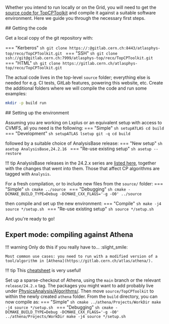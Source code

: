 Whether you intend to run locally or on the Grid, you will need to get the [source code for TopCPToolkit](https://gitlab.cern.ch/atlasphys-top/reco/TopCPToolkit) and compile it against a suitable software environment.
Here we guide you through the necessary first steps.

## Getting the code

Get a local copy of the git repository with:

=== "Kerberos"
    ```sh
    git clone https://:@gitlab.cern.ch:8443/atlasphys-top/reco/TopCPToolkit.git
    ```
=== "SSH"
    ```sh
    git clone ssh://git@gitlab.cern.ch:7999/atlasphys-top/reco/TopCPToolkit.git
    ```
=== "HTML"
    ```sh
    git clone https://gitlab.cern.ch/atlasphys-top/reco/TopCPToolkit.git
    ```

The actual code lives in the top-level `source` folder; everything else is needed for e.g. CI tests, GitLab features, powering this website, etc.
Create the additional folders where we will compile the code and run some examples:
```sh
mkdir -p build run
```

## Setting up the environment

Assuming you are working on Lxplus or an equivalent setup with access to CVMFS, all you need is the following:
=== "Simple"
    ```sh
    setupATLAS
    cd build
    ```
=== "Development"
    ```sh
    setupATLAS
    lsetup git -q
    cd build
    ```

followed by a suitable choice of AnalysisBase release:
=== "New setup"
    ```sh
    asetup AnalysisBase,24.2.16
    ```
=== "Re-use existing setup"
    ```sh
    asetup --restore
    ```

!!! tip
    AnalysisBase releases in the 24.2.x series are [listed here](https://twiki.cern.ch/twiki/bin/view/AtlasProtected/AnalysisBaseReleaseNotes24pt2), together with the changes that went into them. Those that affect CP algorithms are tagged with `Analysis`.

For a fresh compilation, or to include new files from the `source/` folder:
=== "Simple"
    ```sh
    cmake ../source
    ```
=== "Debugging"
    ```sh
    cmake -DCMAKE_BUILD_TYPE=Debug -DCMAKE_CXX_FLAGS='-g -O0' ../source
    ```

then compile and set up the new environment:
=== "Compile"
    ```sh
    make -j4
    source */setup.sh
    ```
=== "Re-use existing setup"
    ```sh
    source */setup.sh
    ```

And you're ready to go!

## Expert mode: compiling against Athena

!!! warning
    Only do this if you really have to... :slight_smile:
    
    Most common use cases: you need to run with a modified version of a tool/algorithm in [Athena](https://gitlab.cern.ch/atlas/athena/).

!!! tip
    This [cheatsheet](https://atlassoftwaredocs.web.cern.ch/gittutorial/GitCheatSheet.pdf) is very useful!

Set up a sparse-checkout of Athena, using the `main` branch or the relevant `release/24.2.x` tag.
The packages you might want to add probably live under [PhysicsAnalysis/Algorithms/](https://acode-browser1.usatlas.bnl.gov/lxr/source/athena/PhysicsAnalysis/Algorithms/).
Then move `source/TopCPToolkit` to within the newly created `athena` folder.
From the `build` directory, you can now compile as:
=== "Simple"
    ```sh
    cmake ../athena/Projects/WorkDir
    make -j4
    source */setup.sh
    ```
=== "Debugging"
    ```sh
    cmake -DCMAKE_BUILD_TYPE=Debug -DCMAKE_CXX_FLAGS='-g -O0' ../athena/Projects/WorkDir
    make -j4
    source */setup.sh
    ```
